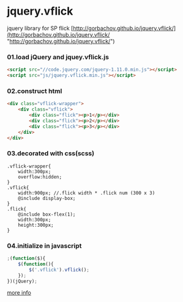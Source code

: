 jquery.vflick
=============

jquery library for SP flick
[http://gorbachov.github.io/jquery.vflick/](http://gorbachov.github.io/jquery.vflick/ "http://gorbachov.github.io/jquery.vflick/")

### 01.load jQuery and jquey.vflick.js
```html
<script src="//code.jquery.com/jquery-1.11.0.min.js"></script>
<script src="js/jquery.vflick.min.js"></script>
```

### 02.construct html
```html
<div class="vflick-wrapper">
    <div class="vflick">
        <div class="flick"><p>1</p></div>
        <div class="flick"><p>2</p></div>
        <div class="flick"><p>3</p></div>
    </div>
</div>
```

### 03.decorated with css(scss)
```scss(compass)
.vflick-wrapper{
    width:300px;
    overflow:hidden;
}
.vflick{
    width:900px; //.flick width * .flick num (300 x 3)
    @include display-box;
}
.flick{
    @include box-flex(1);
    width:300px;
    height:300px;
}
```

### 04.initialize in javascript
```js
;(function($){
    $(function(){
        $('.vflick').vflick();
    });
})(jQuery);
```

[more info](http://gorbachov.github.io/jquery.vflick/ "http://gorbachov.github.io/jquery.vflick/")


